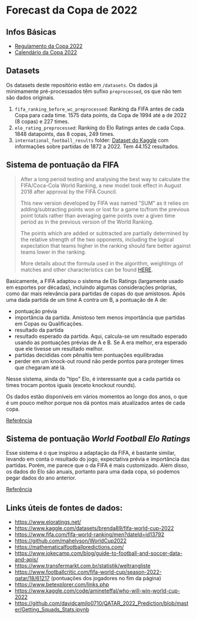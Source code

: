 # Forecast da Copa de 2022

## Infos Básicas
- [Regulamento da Copa 2022](https://digitalhub.fifa.com/m/2744a0a5e3ded185/original/FIFA-World-Cup-Qatar-2022Regulations_EN.pdf)
- [Calendário da Copa 2022](https://digitalhub.fifa.com/m/464f16f856f5ed05/original/FIFA-World-Cup-Qatar-2022-Match-Schedule.pdf)

## Datasets

Os datasets deste repositório estão em `/datasets`. Os dados já minimamente pré-processados têm sufixo `preprocessed`, os que não tem são dados originais.

1. `fifa_ranking_before_wc_preprocessed`: Ranking da FIFA antes de cada Copa para cada time. 1575 data points, da Copa de 1994 até a de 2022 (8 copas) e 227 times. 
2. `elo_rating_preprocessed`: Ranking do Elo Ratings antes de cada Copa. 1848 datapoints, das 8 copas, 249 times.
3. `international_football_results` folder: [Dataset do Kaggle](https://www.kaggle.com/datasets/martj42/international-football-results-from-1872-to-2017) com informações sobre partidas de 1872 a 2022. Tem 44.152 resultados. 

## Sistema de pontuação da FIFA

> After a long period testing and analysing the best way to calculate the FIFA/Coca-Cola World Ranking, a new model took effect in August 2018 after approval by the FIFA Council.
>
> This new version developed by FIFA was named "SUM" as it relies on adding/subtracting points won or lost for a game to/from the previous point totals rather than averaging game points over a given time period as in the previous version of the World Ranking.
>
>The points which are added or subtracted are partially determined by the relative strength of the two opponents, including the logical expectation that teams higher in the ranking should fare better against teams lower in the ranking.
>
>More details about the formula used in the algorithm, weightings of matches and other characteristics can be found [HERE](https://resources.fifa.com/image/upload/fifa-world-ranking-technical-explanation-revision.pdf?cloudid=edbm045h0udbwkqew35a).

Basicamente, a FIFA adaptou o sistema de Elo Ratings (largamente usado em esportes por décadas), incluindo algumas considerações próprias, como dar mais relevância para partidas de copas do que amistosos. Após uma dada partida de um time A contra um B, a pontuação de A de:
- pontuação prévia
- importância da partida. Amistoso tem menos importância que partidas em Copas ou Qualificações.
- resultado da partida
- resultado esperado da partida. Aqui, calcula-se um resultado esperado usando as pontuações prévias de A e B. Se A era melhor, era esperado que ele tivesse um resultado melhor.
- partidas decididas com pênaltis tem pontuações equilibradas
- perder em um knock-out round não perde pontos para proteger times que chegaram até lá.

Nesse sistema, ainda do "tipo" Elo, é interessante que a cada partida os times trocam pontos iguais (exceto knockout rounds). 

Os dados estão disponíveis em vários momentos ao longo dos anos, o que é um pouco melhor porque nos dá pontos mais atualizados antes de cada copa.


[Referência](https://www.fifa.com/fifa-world-ranking/procedure-men)

## Sistema de pontuação _World Football Elo Ratings_

Esse sistema é o que inspirou a adaptação da FIFA, é bastante similar, levando em conta o resultado do jogo, expectativa prévia e importância das partidas. Porém, me parece que o da FIFA é mais customizado. Além disso, os dados do Elo são anuais, portanto para uma dada copa, só podemos pegar dados do ano anterior.

[Referência](https://www.eloratings.net/about)

## Links úteis de fontes de dados:
- https://www.eloratings.net/
- https://www.kaggle.com/datasets/brenda89/fifa-world-cup-2022
- https://www.fifa.com/fifa-world-ranking/men?dateId=id13792
- https://github.com/mahelvson/WorldCup2022
- https://mathematicalfootballpredictions.com/
- https://www.jokecamp.com/blog/guide-to-football-and-soccer-data-and-apis/
- https://www.transfermarkt.com.br/statistik/weltrangliste
- https://www.footballcritic.com/fifa-world-cup/season-2022-qatar/18/61217  (pontuações dos jogadores no fim da página)
- https://www.betexplorer.com/links.php
- https://www.kaggle.com/code/amineteffal/who-will-win-world-cup-2022
- https://github.com/davidcamilo0710/QATAR_2022_Prediction/blob/master/Getting_Squads_Stats.ipynb
